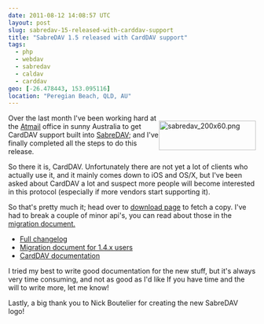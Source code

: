```yaml
---
date: 2011-08-12 14:08:57 UTC
layout: post
slug: sabredav-15-released-with-carddav-support
title: "SabreDAV 1.5 released with CardDAV support"
tags:
  - php
  - webdav
  - sabredav
  - caldav
  - carddav
geo: [-26.478443, 153.095116]
location: "Peregian Beach, QLD, AU"
---
```

<p style="float: right"><img alt="sabredav_200x60.png" src="http://evertpot.com/resources/files/logos/sabredav_200x60.png" width="197" height="60" /></p>

<p>Over the last month I've been working hard at the <a href="http://atmail.com/">Atmail</a> office in sunny Australia to get CardDAV support built into <a href="http://sabre.io/">SabreDAV</a>; and I've finally completed all the steps to do this release.</p>

<p>So there it is, CardDAV. Unfortunately there are not yet a lot of clients who actually use it, and it mainly comes down to iOS and OS/X, but I've been asked about CardDAV a lot and suspect more people will become interested in this protocol (especially if more vendors start supporting it).</p>

<p>So that's pretty much it; head over to <a href="https://github.com/fruux/sabre-dav/releases/">download page</a> to fetch a copy. I've had to break a couple of minor api's, you can read about those in the <a href="http://sabre.io/dav/upgrade/1.4-to-1.5/">migration document.</a></p>

<ul>
  <li><a href="https://github.com/fruux/sabre-dav/blob/1.5.0/ChangeLog">Full changelog</a></li>
  <li><a href="http://sabre.io/dav/upgrade/1.4-to-1.5/">Migration document for 1.4.x users</a></li>
  <li><a href="http://sabre.io/dav/carddav/">CardDAV documentation</a></li>
</ul>

<p>I tried my best to write good documentation for the new stuff, but it's always very time consuming, and not as good as I'd like If you have time and the will to write more, let me know!</p>

<p>Lastly, a big thank you to Nick Boutelier for creating the new SabreDAV logo!</p>
